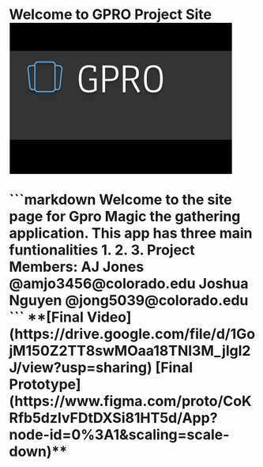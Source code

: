 <p align = "center">
<h1>Welcome to GPRO Project Site</>
<img src="https://raw.githubusercontent.com/aaayejaaaye/GPRO/master/gpro.PNG">
</p>
```markdown
Welcome to the site page for Gpro Magic the gathering application. 
This app has three main funtionalities
1.
2.
3.
Project Members:
AJ Jones @amjo3456@colorado.edu
Joshua Nguyen @jong5039@colorado.edu
```
**[Final Video](https://drive.google.com/file/d/1GojM150Z2TT8swMOaa18TNI3M_jlgl2J/view?usp=sharing)
[Final Prototype](https://www.figma.com/proto/CoKRfb5dzIvFDtDXSi81HT5d/App?node-id=0%3A1&scaling=scale-down)**








